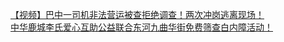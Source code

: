   
[【视频】巴中一司机非法营运被查拒绝调查！两次冲岗逃离现场！](http://www.dianyue.me/archives/860/aw1swbnmzl2oyrsy/)  
[中华鹿城李氏爱心互助公益联合东河九曲华街免费筛查白内障活动！](http://www.dianyue.me/archives/571/k4bs3qgjzg7xgbll/)